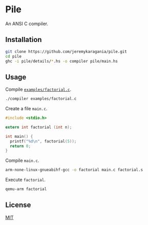 # Pile
An ANSI C compiler.

## Installation
```bash
git clone https://github.com/jeremykaragania/pile.git
cd pile
ghc -i pile/details/*.hs -o compiler pile/main.hs
```

## Usage
Compile [`examples/factorial.c`](examples/factorial.c).
```bash
./compiler examples/factorial.c
```
Create a file `main.c`.
```c
#include <stdio.h>

extern int factorial (int n);

int main() {
  printf("%d\n", factorial(5));
  return 0;
}
```
Compile `main.c`.
```bash
arm-none-linux-gnueabihf-gcc -o factorial main.c factorial.s
```
Execute `factorial`.
```bash
qemu-arm factorial
```

## License
[MIT](LICENSE)
